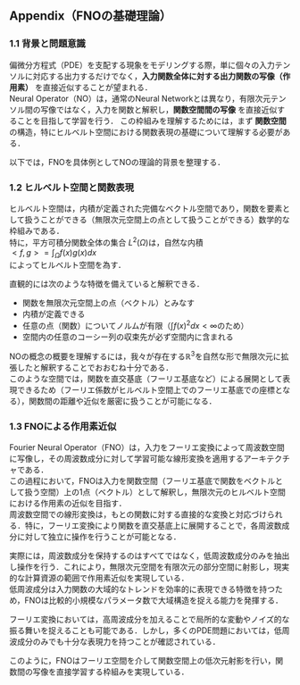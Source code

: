 ## Appendix（FNOの基礎理論）
### 1.1 背景と問題意識
偏微分方程式（PDE）を支配する現象をモデリングする際，単に個々の入力テンソルに対応する出力するだけでなく，**入力関数全体に対する出力関数の写像（作用素）** を直接近似することが望まれる．  
Neural Operator（NO）は，通常のNeural Networkとは異なり，有限次元テンソル間の写像ではなく，入力を関数と解釈し，**関数空間間の写像** を直接近似することを目指して学習を行う． 
この枠組みを理解するためには，まず **関数空間** の構造，特にヒルベルト空間における関数表現の基礎について理解する必要がある．  

以下では，FNOを具体例としてNOの理論的背景を整理する．
### 1.2 ヒルベルト空間と関数表現
ヒルベルト空間は，内積が定義された完備なベクトル空間であり，関数を要素として扱うことができる（無限次元空間上の点として扱うことができる）数学的な枠組みである．  
特に，平方可積分関数全体の集合 $L^2(\Omega)$は，自然な内積  
$<f,g> = \int_\Omega f(x)g(x)dx$  
によってヒルベルト空間を為す．  

直観的には次のような特徴を備えていると解釈できる．
- 関数を無限次元空間上の点（ベクトル）とみなす
- 内積が定義できる
- 任意の点（関数）についてノルムが有限（$\int f(x)^2dx < \infty$のため）
- 空間内の任意のコーシー列の収束先が必ず空間内に含まれる

NOの概念の概要を理解するには，我々が存在する$\mathbb{R}^3$を自然な形で無限次元に拡張したと解釈することでおおむね十分である．  
このような空間では，関数を直交基底（フーリエ基底など）による展開として表現できるため（フーリエ係数がヒルベルト空間上でのフーリエ基底での座標となる），関数間の距離や近似を厳密に扱うことが可能になる．  

### 1.3 FNOによる作用素近似

Fourier Neural Operator（FNO）は，入力をフーリエ変換によって周波数空間に写像し，その周波数成分に対して学習可能な線形変換を適用するアーキテクチャである．  
この過程において，FNOは入力を関数空間（フーリエ基底で関数をベクトルとして扱う空間）上の1点（ベクトル）として解釈し，無限次元のヒルベルト空間における作用素の近似を目指す．  
周波数空間での線形変換は，もとの関数に対する直接的な変換と対応づけられる．特に，フーリエ変換により関数を直交基底上に展開することで，各周波数成分に対して独立に操作を行うことが可能となる．

実際には，周波数成分を保持するのはすべてではなく，低周波数成分のみを抽出し操作を行う．これにより，無限次元空間を有限次元の部分空間に射影し，現実的な計算資源の範囲で作用素近似を実現している．  
低周波成分は入力関数の大域的なトレンドを効率的に表現できる特徴を持つため，FNOは比較的小規模なパラメータ数で大域構造を捉える能力を発揮する．

フーリエ変換においては，高周波成分を加えることで局所的な変動やノイズ的な振る舞いを捉えることも可能である．しかし，多くのPDE問題においては，低周波成分のみでも十分な表現力を持つことが確認されている．

このように，FNOはフーリエ空間を介して関数空間上の低次元射影を行い，関数間の写像を直接学習する枠組みを実現している．
